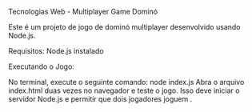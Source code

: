 Tecnologias Web - Multiplayer Game Dominó

Este é um projeto de jogo de dominó multiplayer desenvolvido usando Node.js.


Requisitos: Node.js instalado


Executando o Jogo: 

No terminal, execute o seguinte comando: node index.js
Abra o arquivo index.html duas vezes no navegador e teste o jogo.
Isso deve iniciar o servidor Node.js e permitir que dois jogadores joguem . 



